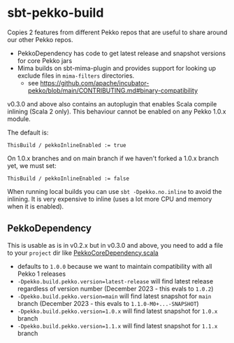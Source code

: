 # sbt-pekko-build

Copies 2 features from different Pekko repos that are useful to share around our other Pekko repos.

* PekkoDependency has code to get latest release and snapshot versions for core Pekko jars
* Mima builds on sbt-mima-plugin and provides support for looking up exclude files in `mima-filters` directories.
    - see https://github.com/apache/incubator-pekko/blob/main/CONTRIBUTING.md#binary-compatibility
 
v0.3.0 and above also contains an autoplugin that enables Scala compile inlining (Scala 2 only). This behaviour cannot be enabled on any Pekko 1.0.x module.

The default is:
```
ThisBuild / pekkoInlineEnabled := true
```
On 1.0.x branches and on main branch if we haven't forked a 1.0.x branch yet, we must set:
```
ThisBuild / pekkoInlineEnabled := false
```

When running local builds you can use `sbt -Dpekko.no.inline` to avoid the inlining. It is very expensive to inline (uses a lot more CPU and memory when it is enabled).


## PekkoDependency

This is usable as is in v0.2.x but in v0.3.0 and above, you need to add a file to your `project` dir like [PekkoCoreDependency.scala](https://github.com/apache/incubator-pekko-http/pull/418/files#diff-1f66132a50db37ce33500827316ccde362d7ac385333d98eca70659b7b8edd55)

* defaults to `1.0.0` because we want to maintain compatibility with all Pekko 1 releases
* `-Dpekko.build.pekko.version=latest-release` will find latest release regardless of version number (December 2023 - this evals to `1.0.2`)
* `-Dpekko.build.pekko.version=main` will find latest snapshot for `main` branch (December 2023 - this evals to `1.1.0-M0+...-SNAPSHOT`)
* `-Dpekko.build.pekko.version=1.0.x` will find latest snapshot for `1.0.x` branch
* `-Dpekko.build.pekko.version=1.1.x` will find latest snapshot for `1.1.x` branch
